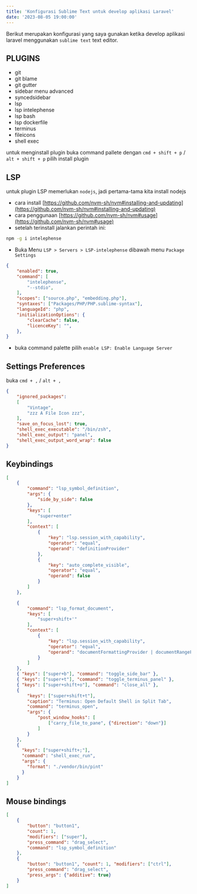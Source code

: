 ```yaml
---
title: 'Konfigurasi Sublime Text untuk develop aplikasi Laravel'
date: '2023-08-05 19:00:00'
---
```


Berikut merupakan konfigurasi yang saya gunakan ketika develop aplikasi laravel menggunakan `sublime text` text editor.

## PLUGINS
- git
- git blame
- git gutter
- sidebar menu advanced
- syncedsidebar
- lsp
- lsp intelephense
- lsp bash
- lsp dockerfile
- terminus
- fileicons
- shell exec

untuk menginstall plugin buka command pallete dengan `cmd + shift + p` / `alt + shift + p` pilih install plugin

## LSP

untuk plugin LSP memerlukan `nodejs`, jadi pertama-tama kita install nodejs
- cara install [https://github.com/nvm-sh/nvm#installing-and-updating](https://github.com/nvm-sh/nvm#installing-and-updating)
- cara penggunaan [https://github.com/nvm-sh/nvm#usage](https://github.com/nvm-sh/nvm#usage)
- setelah terinstall jalankan perintah ini:

```bash
npm -g i intelephense
```

- Buka Menu `LSP > Servers > LSP-intelephense` dibawah menu `Package Settings`

```json
{
    "enabled": true,
    "command": [
        "intelephense",
        "--stdio",
    ],
    "scopes": ["source.php", "embedding.php"],
    "syntaxes": ["Packages/PHP/PHP.sublime-syntax"],
    "languageId": "php",
    "initializationOptions": {
        "clearCache": false,
        "licenceKey": "",
    },
}
```

- buka command palette pilih `enable LSP: Enable Language Server `

## Settings Preferences

buka `cmd + ,` / `alt + ,`

```json
{
	"ignored_packages":
	[
		"Vintage",
		"zzz A File Icon zzz",
	],
	"save_on_focus_lost": true,
    "shell_exec_executable": "/bin/zsh",
	"shell_exec_output": "panel",
	"shell_exec_output_word_wrap": false
}
```

## Keybindings

```json
[
    {
        "command": "lsp_symbol_definition",
        "args": {
            "side_by_side": false
        },
        "keys": [
            "super+enter"
        ],
        "context": [
            {
                "key": "lsp.session_with_capability",
                "operator": "equal",
                "operand": "definitionProvider"
            },
            {
                "key": "auto_complete_visible",
                "operator": "equal",
                "operand": false
            }
        ]
    },

    {
        "command": "lsp_format_document",
        "keys": [
            "super+shift+'"
        ],
        "context": [
            {
                "key": "lsp.session_with_capability",
                "operator": "equal",
                "operand": "documentFormattingProvider | documentRangeFormattingProvider"
            }
        ]
    },
    { "keys": ["super+b"], "command": "toggle_side_bar" },
    { "keys": ["super+t"], "command": "toggle_terminus_panel" },
    { "keys": ["super+shift+o"], "command": "close_all" },
    {
        "keys": ["super+shift+t"],
        "caption": "Terminus: Open Default Shell in Split Tab",
        "command": "terminus_open",
        "args": {
            "post_window_hooks": [
                ["carry_file_to_pane", {"direction": "down"}]
            ]
        }
    },
    {
      "keys": ["super+shift+;"],
      "command": "shell_exec_run",
      "args": {
        "format": "./vendor/bin/pint"
      }
    }
]
```

## Mouse bindings

```json
[
    {
        "button": "button1", 
        "count": 1, 
        "modifiers": ["super"],
        "press_command": "drag_select",
        "command": "lsp_symbol_definition"
    },
	{
		"button": "button1", "count": 1, "modifiers": ["ctrl"],
		"press_command": "drag_select",
		"press_args": {"additive": true}
	}
]
```
